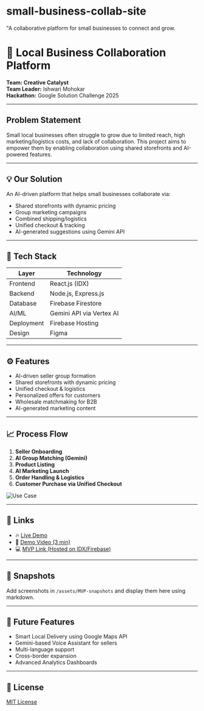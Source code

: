# small-business-collab-site
"A collaborative platform for small businesses to connect and grow.
# 🌟 Local Business Collaboration Platform

**Team: Creative Catalyst**  
**Team Leader:** Ishwari Mohokar  
**Hackathon:** Google Solution Challenge 2025

---

##  Problem Statement

Small local businesses often struggle to grow due to limited reach, high marketing/logistics costs, and lack of collaboration. This project aims to empower them by enabling collaboration using shared storefronts and AI-powered features.

---

## 💡 Our Solution

An AI-driven platform that helps small businesses collaborate via:

- Shared storefronts with dynamic pricing
- Group marketing campaigns
- Combined shipping/logistics
- Unified checkout & tracking
- AI-generated suggestions using Gemini API

---

## 🔧 Tech Stack

| Layer        | Technology                     |
|--------------|--------------------------------|
| Frontend     | React.js (IDX)                 |
| Backend      | Node.js, Express.js            |
| Database     | Firebase Firestore             |
| AI/ML        | Gemini API via Vertex AI       |
| Deployment   | Firebase Hosting               |
| Design       | Figma                          |

---

## ⚙️ Features

-  AI-driven seller group formation  
-  Shared storefronts with dynamic pricing  
-  Unified checkout & logistics  
-  Personalized offers for customers  
-  Wholesale matchmaking for B2B  
-  AI-generated marketing content

---

## 📈 Process Flow

1. **Seller Onboarding**  
2. **AI Group Matching (Gemini)**  
3. **Product Listing**  
4. **AI Marketing Launch**  
5. **Order Handling & Logistics**  
6. **Customer Purchase via Unified Checkout**

![Use Case](docs/usecase-diagram.png)

---

## 🔗 Links

- 🔥 [Live Demo](#)
- 🎥 [Demo Video (3 min)](#)
- 💻 [MVP Link (Hosted on IDX/Firebase)](#)

---

## 📸 Snapshots

Add screenshots in `/assets/MVP-snapshots` and display them here using markdown.

---

## 📌 Future Features

- Smart Local Delivery using Google Maps API  
- Gemini-based Voice Assistant for sellers  
- Multi-language support  
- Cross-border expansion  
- Advanced Analytics Dashboards

---

## 📜 License

[MIT License](LICENSE)


